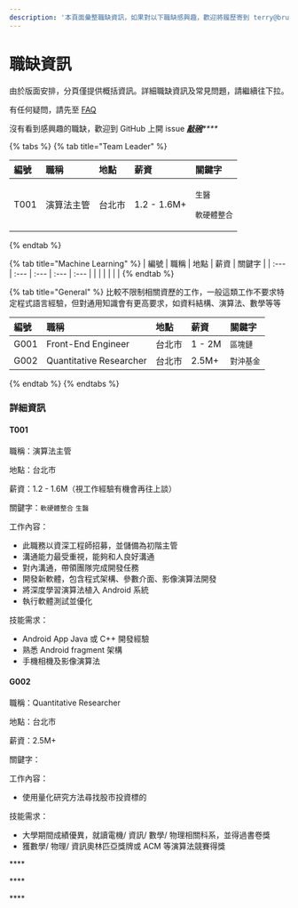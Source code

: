 ```yaml
---
description: '本頁面彙整職缺資訊，如果對以下職缺感興趣，歡迎將履歷寄到 terry@brucehr.com.tw. Last update: Aug 2021'
---
```


# 職缺資訊

由於版面安排，分頁僅提供概括資訊。詳細職缺資訊及常見問題，請繼續往下拉。

有任何疑問，請先至 [FAQ](faq.md)

沒有看到感興趣的職缺，歡迎到 GitHub 上開 issue [_**敲碗**_](https://github.com/sealpuppy/careerinfo/issues)_\*\*\*\*_

{% tabs %}
{% tab title="Team Leader" %}
<table>
  <thead>
    <tr>
      <th style="text-align:left">&#x7DE8;&#x865F;</th>
      <th style="text-align:left">&#x8077;&#x7A31;</th>
      <th style="text-align:left">&#x5730;&#x9EDE;</th>
      <th style="text-align:left">&#x85AA;&#x8CC7;</th>
      <th style="text-align:left">&#x95DC;&#x9375;&#x5B57;</th>
    </tr>
  </thead>
  <tbody>
    <tr>
      <td style="text-align:left">T001</td>
      <td style="text-align:left">&#x6F14;&#x7B97;&#x6CD5;&#x4E3B;&#x7BA1;</td>
      <td style="text-align:left">&#x53F0;&#x5317;&#x5E02;</td>
      <td style="text-align:left">1.2 - 1.6M+</td>
      <td style="text-align:left">
        <p><code>&#x751F;&#x91AB;</code>
        </p>
        <p><code>&#x8EDF;&#x786C;&#x9AD4;&#x6574;&#x5408;</code>
        </p>
      </td>
    </tr>
  </tbody>
</table>
{% endtab %}

{% tab title="Machine Learning" %}
| 編號 | 職稱 | 地點 | 薪資 | 關鍵字 |
| :--- | :--- | :--- | :--- | :--- |
|  |  |  |  |  |
{% endtab %}

{% tab title="General" %}
比較不限制相關資歷的工作，一般這類工作不要求特定程式語言經驗，但對通用知識會有更高要求，如資料結構、演算法、數學等等

| 編號 | 職稱 | 地點 | 薪資 | 關鍵字 |
| :--- | :--- | :--- | :--- | :--- |
| G001 | Front-End Engineer | 台北市 | 1 - 2M | `區塊鏈` |
| G002 | Quantitative Researcher | 台北市 | 2.5M+ | `對沖基金` |
{% endtab %}
{% endtabs %}



### 

### 詳細資訊

#### T001 

職稱：演算法主管

地點：台北市

薪資：1.2 - 1.6M（視工作經驗有機會再往上談）

關鍵字：`軟硬體整合` `生醫` 

工作內容：

* 此職務以資深工程師招募，並儲備為初階主管
* 溝通能⼒最受重視，能夠和人良好溝通
* 對內溝通，帶領團隊完成開發任務
* 開發新軟體，包含程式架構、參數介面、影像演算法開發
* 將深度學習演算法植入 Android 系統
* 執行軟體測試並優化

技能需求：

* Android App Java 或 C++ 開發經驗
* 熟悉 Android fragment 架構
* 手機相機及影像演算法



#### G002

職稱：Quantitative Researcher

地點：台北市

薪資：2.5M+

關鍵字： 

工作內容：

* 使用量化研究方法尋找股市投資標的

技能需求：

* 大學期間成績優異，就讀電機/ 資訊/ 數學/ 物理相關科系，並得過書卷獎
* 獲數學/ 物理/ 資訊奧林匹亞獎牌或 ACM 等演算法競賽得獎

\*\*\*\*



\*\*\*\*

\*\*\*\*

